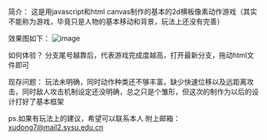 简介：
这是用javascript和html canvas制作的基本的2d横板像素动作游戏（其实不能称为游戏，毕竟只是人物的基本移动和背景，玩法上还没有完善）

效果图如下：
![image](https://github.com/xudong7/2d-animation/assets/144703941/992d7790-f421-456f-a836-8e32af453053)

如何体验？
分支尾号越靠后，代表游戏完成度越高，打开最新分支，拖动html文件即可

现存问题：
玩法未明确，同时动作种类还不够丰富，缺少快速位移以及远距离攻击，同时敌人攻击机制设定还没明确，总之只是个雏形，但这次的制作为以后的设计打好了基本框架

ps.如果有玩法上的建议，希望可以联系本人
附上邮箱：xudong7@mail2.sysu.edu.cn
